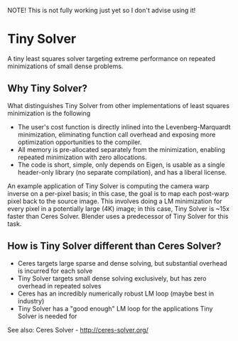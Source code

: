 NOTE! This is not fully working just yet so I don't advise using it!

# Tiny Solver
A tiny least squares solver targeting extreme performance on repeated
minimizations of small dense problems.

## Why Tiny Solver?
What distinguishes Tiny Solver from other implementations of least squares
minimization is the following

* The user's cost function is directly inlined into the Levenberg-Marquardt
  minimization, eliminating function call overhead and exposing more
  optimization opportunities to the compiler.
* All memory is pre-allocated separately from the minimization, enabling
  repeated minimization with zero allocations.
* The code is short, simple, only depends on Eigen, is usable as a single
  header-only library (no separate compilation), and has a liberal license.

An example application of Tiny Solver is computing the camera warp inverse on a
per-pixel basis; in this case, the goal is to map each post-warp pixel back to
the source image. This involves doing a LM minimization for every pixel in a
potentially large (4K) image; in this case, Tiny Solver is ~15x faster than
Ceres Solver. Blender uses a predecessor of Tiny Solver for this task.

## How is Tiny Solver different than Ceres Solver?

* Ceres targets large sparse and dense solving, but substantial overhead is
  incurred for each solve
* Tiny Solver targets small dense solving exclusively, but has zero overhead in
  repeated solves
* Ceres has an incredibly numerically robust LM loop (maybe best in industry)
* Tiny Solver has a "good enough" LM loop for the applications Tiny Solver is
  needed for

See also: Ceres Solver - http://ceres-solver.org/
